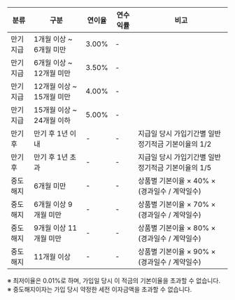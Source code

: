 | 분류     | 구분                     | 연이율 | 연수익률 | 비고                                                  |
|----------|--------------------------|--------|----------|-------------------------------------------------------|
| 만기지급 | 1개월 이상 ~ 6개월 미만   | 3.00%  | -        |                                                       |
| 만기지급 | 6개월 이상 ~ 12개월 미만  | 3.50%  | -        |                                                       |
| 만기지급 | 12개월 이상 ~ 15개월 미만 | 4.00%  | -        |                                                       |
| 만기지급 | 15개월 이상 ~ 24개월 이하 | 5.00%  | -        |                                                       |
| 만기후   | 만기 후 1년 이내         | -      | -        | 지급일 당시 가입기간별 일반 정기적금 기본이율의 1/2 |
| 만기후   | 만기 후 1년 초과         | -      | -        | 지급일 당시 가입기간별 일반 정기적금 기본이율의 1/5 |
| 중도해지 | 6개월 미만               | -      | -        | 상품별 기본이율 × 40% × (경과일수 / 계약일수)        |
| 중도해지 | 6개월 이상 9개월 미만    | -      | -        | 상품별 기본이율 × 70% × (경과일수 / 계약일수)        |
| 중도해지 | 9개월 이상 11개월 미만   | -      | -        | 상품별 기본이율 × 80% × (경과일수 / 계약일수)        |
| 중도해지 | 11개월 이상              | -      | -        | 상품별 기본이율 × 90% × (경과일수 / 계약일수)        |

※ 최저이율은 0.01%로 하며, 가입일 당시 이 적금의 기본이율을 초과할 수 없습니다.  
※ 중도해지이자는 가입 당시 약정한 세전 이자금액을 초과할 수 없습니다.